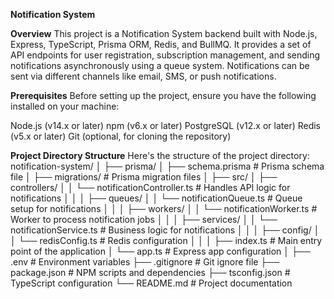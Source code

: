 **Notification System**

**Overview**
This project is a Notification System backend built with Node.js, Express, TypeScript, Prisma ORM, Redis, and BullMQ. It provides a set of API endpoints for user registration, subscription management, and sending notifications asynchronously using a queue system. Notifications can be sent via different channels like email, SMS, or push notifications.

**Prerequisites**
Before setting up the project, ensure you have the following installed on your machine:

Node.js (v14.x or later)
npm (v6.x or later)
PostgreSQL (v12.x or later)
Redis (v5.x or later)
Git (optional, for cloning the repository)

**Project Directory Structure**
Here's the structure of the project directory:
notification-system/
│
├── prisma/
│   ├── schema.prisma            # Prisma schema file
│   ├── migrations/              # Prisma migration files
│
├── src/
│   ├── controllers/
│   │   └── notificationController.ts  # Handles API logic for notifications
│   │
│   ├── queues/
│   │   └── notificationQueue.ts  # Queue setup for notifications
│   │
│   ├── workers/
│   │   └── notificationWorker.ts # Worker to process notification jobs
│   │
│   ├── services/
│   │   └── notificationService.ts # Business logic for notifications
│   │
│   ├── config/
│   │   └── redisConfig.ts         # Redis configuration
│   │
│   ├── index.ts                   # Main entry point of the application
│   └── app.ts                     # Express app configuration
│
├── .env                           # Environment variables
├── .gitignore                     # Git ignore file
├── package.json                   # NPM scripts and dependencies
├── tsconfig.json                  # TypeScript configuration
└── README.md                      # Project documentation
